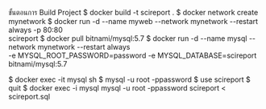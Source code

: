 ขั้นตอนการ Build Project
$ docker build -t scireport .
$ docker network create mynetwork
$ docker run -d --name myweb --network mynetwork --restart always -p 80:80 \
 scireport
$ docker pull bitnami/mysql:5.7
\$ docker run -d --name mysql --network mynetwork --restart always \
-e MYSQL_ROOT_PASSWORD=password -e MYSQL_DATABASE=scireport \
 bitnami/mysql:5.7

$ docker exec -it mysql sh
$ mysql -u root -ppassword
$ use scireport
$ quit
\$ docker exec -i mysql mysql -u root -ppassword scireport < scireport.sql
